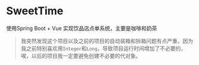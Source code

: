 # SweetTime
使用Spring Boot + Vue 实现饮品店点单系统，主要是咖啡和奶茶
> 我突然发现这个项目以及之前的项目的自动装箱和拆箱问题有点严重，因为我之前特别喜欢用`Integer`和`Long`，导致项目运行时间增加了不必要的，唉，以后的项目我一定要避免创建不必要的代对象。 
